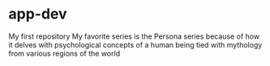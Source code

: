 # app-dev
My first repository
My favorite series is the Persona series because of how it delves with psychological concepts of a human being tied with mythology from various regions of the world
